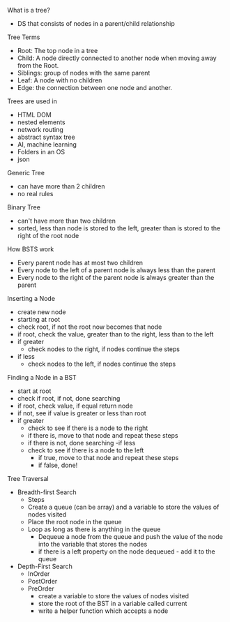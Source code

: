 What is a tree?
- DS that consists of nodes in a parent/child relationship

Tree Terms
- Root: The top node in a tree
- Child: A node directly connected to another node when moving away from the Root.
- Siblings: group of nodes with the same parent
- Leaf: A node with no children
- Edge: the connection between one node and another.



Trees are used in 

- HTML DOM
- nested elements
- network routing
- abstract syntax tree
- AI, machine learning
- Folders in an OS
- json


Generic Tree
- can have more than 2 children
- no real rules


Binary Tree
- can't have more than two children 
- sorted, less than node is stored to the left, greater than is stored to the right of the root node

How BSTS work 
- Every parent node has at most two children
- Every node to the left of a parent node is always less than the parent 
- Every node to the right of the parent node is always greater than the parent


Inserting a Node
- create new node
- starting at root
- check root, if not the root now becomes that node
- if root, check the value, greater than to the right, less than to the left
- if greater
    - check nodes to the right, if nodes continue the steps
- if less
    - check nodes to the left, if nodes continue the steps


Finding a Node in a BST
- start at root
- check if root, if not, done searching
- if root, check value, if equal return node
- if not, see if value is greater or less than root
- if greater
    - check to see if there is a node to the right
    - if there is, move to that node and repeat these steps
    - if there is not, done searching 
-if less
    - check to see if there is a node to the left
        - if true, move to that node and repeat these steps
        - if false, done!


Tree Traversal
- Breadth-first Search
    - Steps
    - Create a queue (can be array) and a variable to store the values of nodes visited
    - Place the root node in the queue
    - Loop as long as there is anything  in the queue
        - Dequeue a node from the queue and push the value of the node into the variable that stores the nodes
        - if there is a left property on the node dequeued - add it to the queue
- Depth-First Search
    - InOrder
    - PostOrder
    - PreOrder
        - create a variable to store the values of nodes visited 
        - store the root of the BST in a variable called current
        - write a helper function which accepts a node
